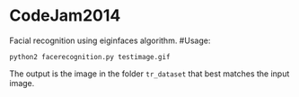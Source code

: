 # CodeJam2014
Facial recognition using eiginfaces algorithm.
#Usage:
```
python2 facerecognition.py testimage.gif
```
The output is the image in the folder `tr_dataset` that best matches the input image.
